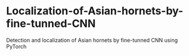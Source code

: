 # Localization-of-Asian-hornets-by-fine-tunned-CNN
Detection and localization of Asian hornets by fine-tunned CNN using PyTorch
